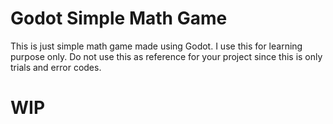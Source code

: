 # Godot Simple Math Game

This is just simple math game made using Godot. I use this for learning purpose only. 
Do not use this as reference for your project since this is only trials and error codes. 

# WIP
